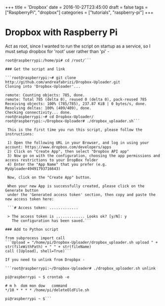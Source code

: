 +++
title = 'Dropbox'
date = 2016-10-27T23:45:00
draft = false
tags = ["RaspberryPi", "dropbox"]
categories = ["tutorials", "raspberry-pi"]
+++

# Dropbox with Raspberry Pi
Act as root, since I wanted to run the script on startup as a service, so I must setup dropbox for 'root' user rather than 'pi' -

```pi@raspberrypi:~ $ sudo -s
root@raspberrypi:/home/pi# cd /root/```

### Get the script and link

```root@raspberrypi:~# git clone http://github.com/andreafabrizi/Dropbox-Uploader.git
Cloning into 'Dropbox-Uploader'...

remote: Counting objects: 785, done.
remote: Total 785 (delta 0), reused 0 (delta 0), pack-reused 785
Receiving objects: 100% (785/785), 237.87 KiB | 0 bytes/s, done.
Resolving deltas: 100% (409/409), done.
Checking connectivity... done.
root@raspberrypi:~# cd Dropbox-Uploader/
root@raspberrypi:~/Dropbox-Uploader# ./dropbox_uploader.sh```

 This is the first time you run this script, please follow the instructions:

 1) Open the following URL in your Browser, and log in using your account: https://www.dropbox.com/developers/apps
 2) Click on "Create App", then select "Dropbox API app"
 3) Now go on with the configuration, choosing the app permissions and access restrictions to your DropBox folder
 4) Enter the "App Name" that you prefer (e.g. MyUploader49491793716643)

 Now, click on the "Create App" button.

 When your new App is successfully created, please click on the Generate button
 under the 'Generated access token' section, then copy and paste the new access token here:

 ```# Access token: .............

 > The access token is ............. Looks ok? [y/N]: y
   The configuration has been saved.```

### Add to Python script

from subprocess import call
```Upload = "/home/pi/Dropbox-Uploader/dropbox_uploader.sh upload " + str(fileWithPath) + " " + str(fileName)
call ([Upload], shell=True)```

If you need to unlink from Dropbpx -

```root@raspberrypi:~/Dropbox-Uploader# ./dropbox_uploader.sh unlink

pi@raspberrypi ~ $ crontab -e

# m h  dom mon dow   command
*/10 * * * * /home/pi/deleteOldFile.sh

pi@raspberrypi ~ $```
